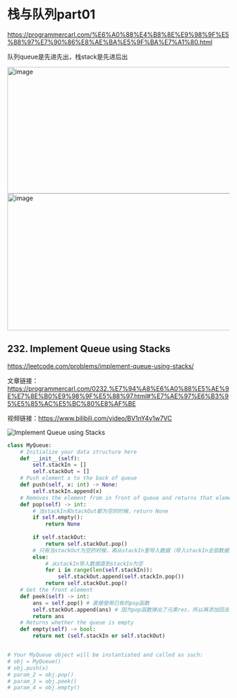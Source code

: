 # 栈与队列part01

https://programmercarl.com/%E6%A0%88%E4%B8%8E%E9%98%9F%E5%88%97%E7%90%86%E8%AE%BA%E5%9F%BA%E7%A1%80.html

队列queue是先进先出，栈stack是先进后出

<img width="524" height="286" alt="image" src="https://github.com/user-attachments/assets/da9c0aad-e89a-4b5d-9458-985dc211c5e8" />

<img width="556" height="310" alt="image" src="https://github.com/user-attachments/assets/26b291ae-64f8-4e42-8eb7-0344f01397e2" />

## 232. Implement Queue using Stacks

https://leetcode.com/problems/implement-queue-using-stacks/

文章链接：https://programmercarl.com/0232.%E7%94%A8%E6%A0%88%E5%AE%9E%E7%8E%B0%E9%98%9F%E5%88%97.html#%E7%AE%97%E6%B3%95%E5%85%AC%E5%BC%80%E8%AF%BE

视频链接：https://www.bilibili.com/video/BV1nY4y1w7VC

![Implement Queue using Stacks](https://file1.kamacoder.com/i/algo/232.%E7%94%A8%E6%A0%88%E5%AE%9E%E7%8E%B0%E9%98%9F%E5%88%97%E7%89%88%E6%9C%AC2.gif)

```python
class MyQueue:
    # Initialize your data structure here
    def __init__(self):
        self.stackIn = []
        self.stackOut = []
    # Push element x to the back of queue
    def push(self, x: int) -> None:
        self.stackIn.append(x)
    # Removes the element from in front of queue and returns that element
    def pop(self) -> int:
        # 当stackIn和stackOut都为空的时候，return None
        if self.empty():
            return None
        
        if self.stackOut:
            return self.stackOut.pop()
        # 只有当stackOut为空的时候，再从stackIn里导入数据（导入stackIn全部数据）
        else:
            # 从stackIn导入数据直到stackIn为空
            for i in range(len(self.stackIn)):
                self.stackOut.append(self.stackIn.pop())
            return self.stackOut.pop()
    # Get the front element
    def peek(self) -> int:
        ans = self.pop() # 直接使用已有的pop函数
        self.stackOut.append(ans) # 因为pop函数弹出了元素res，所以再添加回去
        return ans
    # Returns whether the queue is empty
    def empty(self) -> bool:
        return not (self.stackIn or self.stackOut)


# Your MyQueue object will be instantiated and called as such:
# obj = MyQueue()
# obj.push(x)
# param_2 = obj.pop()
# param_3 = obj.peek()
# param_4 = obj.empty()
```


